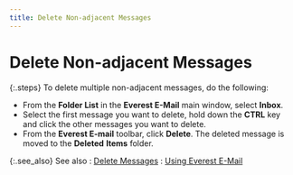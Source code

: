 ```yaml
---
title: Delete Non-adjacent Messages
---
```


# Delete Non-adjacent Messages


{:.steps}
To delete multiple non-adjacent messages,  do the following:

- From the **Folder List** in the **Everest 
 E-Mail** main window, select **Inbox**.
- Select the  first message you want to delete, hold down the **CTRL**  key and click the other messages you want to delete.
- From the **Everest E-mail** toolbar, click **Delete**. The deleted message is moved  to the **Deleted** **Items**  folder.



{:.see_also}
See also
: [Delete Messages]({{site.eml_baseurl}}/use-everest-e-mail/deleting_messages.html)
: [Using Everest  E-Mail]({{site.eml_baseurl}}/use-everest-e-mail/using_everest_e_mail.html)
